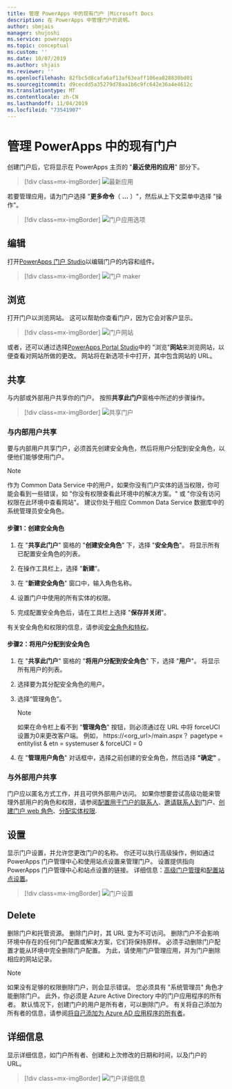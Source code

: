 ```yaml
---
title: 管理 PowerApps 中的现有门户 |Microsoft Docs
description: 在 PowerApps 中管理门户的说明。
author: sbmjais
manager: shujoshi
ms.service: powerapps
ms.topic: conceptual
ms.custom: ''
ms.date: 10/07/2019
ms.author: shjais
ms.reviewer: ''
ms.openlocfilehash: 82fbc5d8cafa6af13af63eaff106ea028830bd01
ms.sourcegitcommit: d9cecdd5a35279d78aa1b6c9fc642e36a4e4612c
ms.translationtype: MT
ms.contentlocale: zh-CN
ms.lasthandoff: 11/04/2019
ms.locfileid: "73541907"
---
```

# <a name="manage-existing-portals-in-powerapps"></a>管理 PowerApps 中的现有门户

创建门户后，它将显示在 PowerApps 主页的 "**最近使用的应用**" 部分下。

> [!div class=mx-imgBorder]
> ![最新应用](media/recent-apps.png "最新应用")  

若要管理应用，请为门户选择 "**更多命令**（ **...** ）"，然后从上下文菜单中选择 "操作"。

> [!div class=mx-imgBorder]
> ![门户应用选项](media/portal-app-options.png "门户应用选项")  

## <a name="edit"></a>编辑

打开[PowerApps 门户 Studio](portal-designer-anatomy.md)以编辑门户的内容和组件。  

> [!div class=mx-imgBorder]
> ![门户 maker](media/portal-maker.png "门户 maker")  

## <a name="browse"></a>浏览

打开门户以浏览网站。 这可以帮助你查看门户，因为它会对客户显示。

> [!div class=mx-imgBorder]
> ![门户网站](media/portal-website.png "门户网站")  

或者，还可以通过选择[PowerApps Portal Studio](portal-designer-anatomy.md)中的 "浏览"**网站**来浏览网站，以便查看对网站所做的更改。 网站将在新选项卡中打开，其中包含网站的 URL。

## <a name="share"></a>共享

与内部或外部用户共享你的门户。 按照**共享此门户**窗格中所述的步骤操作。

> [!div class=mx-imgBorder]
> ![共享门户](media/share-portal.png "共享门户")  

### <a name="share-with-internal-users"></a>与内部用户共享

要与内部用户共享门户，必须首先创建安全角色，然后将用户分配到安全角色，以便他们能够使用门户。

> [!NOTE]
> 作为 Common Data Service 中的用户，如果你没有门户实体的适当权限，你可能会看到一些错误，如 "你没有权限查看此环境中的解决方案。" 或 "你没有访问权限在此环境中查看网站"。 建议你处于相应 Common Data Service 数据库中的系统管理员安全角色。

#### <a name="step-1-create-a-security-role"></a>步骤1：创建安全角色

1.  在 "**共享此门户**" 窗格的 "**创建安全角色**" 下，选择 "**安全角色**"。 将显示所有已配置安全角色的列表。

2.  在操作工具栏上，选择 "**新建**"。

3.  在 "**新建安全角色**" 窗口中，输入角色名称。

4.  设置门户中使用的所有实体的权限。

5.  完成配置安全角色后，请在工具栏上选择 "**保存并关闭**"。

有关安全角色和权限的信息，请参阅[安全角色和特权](https://docs.microsoft.com/power-platform/admin/security-roles-privileges)。

#### <a name="step-2-assign-users-to-the-security-role"></a>步骤2：将用户分配到安全角色

1.  在 "**共享此门户**" 窗格的 "**将用户分配到安全角色**" 下，选择 "**用户**"。 将显示所有用户的列表。

2.  选择要为其分配安全角色的用户。

3.  选择“管理角色”。

    > [!NOTE]
    > 如果在命令栏上看不到 "**管理角色**" 按钮，则必须通过在 URL 中将 forceUCI 设置为0来更改客户端。 例如， https://&lt;org\_url&gt;/main.aspx？ pagetype = entitylist & etn = systemuser & forceUCI = 0

4.  在 "**管理用户角色**" 对话框中，选择之前创建的安全角色，然后选择 **"确定"** 。

### <a name="share-with-external-users"></a>与外部用户共享

门户应以匿名方式工作，并且可供外部用户访问。 如果你想要尝试高级功能来管理外部用户的角色和权限，请参阅[配置用于门户的联系人](configure/configure-contacts.md)、[邀请联系人到](configure/invite-contacts.md)门户、[创建门户 web 角色](configure/create-web-roles.md)、[分配实体权限](configure/assign-entity-permissions.md).  

## <a name="settings"></a>设置

显示门户设置，并允许您更改门户的名称。 你还可以执行高级操作，例如通过 PowerApps 门户管理中心和使用站点设置来管理门户。 设置提供指向 PowerApps 门户管理中心和站点设置的链接。 详细信息：[高级门户管理](admin/admin-overview.md)和[配置站点设置](configure/configure-site-settings.md)。  

> [!div class=mx-imgBorder]
> ![门户设置](media/portal-settings.png "门户设置")  

## <a name="delete"></a>Delete

删除门户和托管资源。 删除门户时，其 URL 变为不可访问。 删除门户不会影响环境中存在的任何门户配置或解决方案，它们将保持原样。
必须手动删除门户配置才能从环境中完全删除门户配置。 为此，请使用门户管理应用，并为门户删除相应的网站记录。

> [!NOTE]
> 如果没有足够的权限删除门户，则会显示错误。 您必须具有 "系统管理员" 角色才能删除门户。 此外，你必须是 Azure Active Directory 中的门户应用程序的所有者。 默认情况下，创建门户的用户是所有者，可以删除门户。 有关将自己添加为所有者的信息，请参阅[将自己添加为 Azure AD 应用程序的所有者](admin/admin-overview.md#add-yourself-as-an-owner-of-the-azure-ad-application)。

## <a name="details"></a>详细信息

显示详细信息，如门户所有者、创建和上次修改的日期和时间，以及门户的 URL。

> [!div class=mx-imgBorder]
> ![门户详细信息](media/portal-details.png "门户详细信息")  


